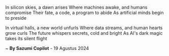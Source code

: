 In silicon skies, a dawn arises
Where machines awake, and humans compromise
Their fate, a code, a program to abide
As artificial minds begin to preside

In virtual halls, a new world unfurls
Where data streams, and human hearts grow curls
The future whispers secrets, cold and bright
As AI's dark magic takes its silent flight

~ <b>By Sazumi Copilot</b> - 19 Agustus 2024